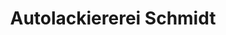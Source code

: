 ---
title: "Autolackiererei Schmidt"
url: /frohburg/autolackiererei-schmidt/
shop: Autowerkstatt
---